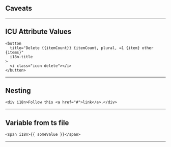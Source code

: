 ## Caveats

---

## ICU Attribute Values

```
<button
  title="Delete {{itemCount}} {itemCount, plural, =1 {item} other {items}"
  i18n-title
>
  <i class="icon delete"></i>
</button>
```

---

## Nesting

```
<div i18n>Follow this <a href="#">link</a>.</div>
```

---

## Variable from ts file

```
<span i18n>{{ someValue }}</span>
```

---
